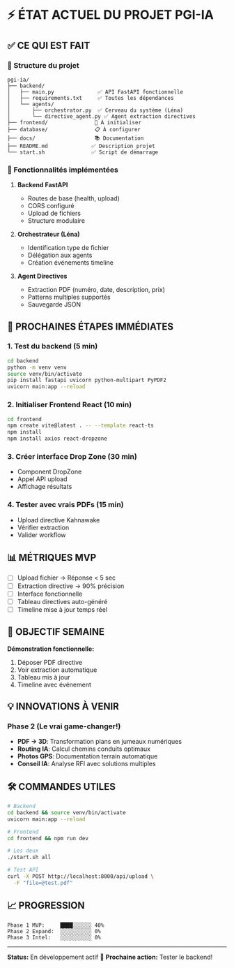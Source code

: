# ⚡️ ÉTAT ACTUEL DU PROJET PGI-IA

## ✅ CE QUI EST FAIT

### 📁 Structure du projet
```
pgi-ia/
├── backend/
│   ├── main.py              ✅ API FastAPI fonctionnelle
│   ├── requirements.txt     ✅ Toutes les dépendances
│   └── agents/
│       ├── orchestrator.py  ✅ Cerveau du système (Léna)
│       └── directive_agent.py ✅ Agent extraction directives
├── frontend/               🔄 À initialiser
├── database/               📋 À configurer
├── docs/                   📚 Documentation
├── README.md              ✅ Description projet
└── start.sh               ✅ Script de démarrage
```

### 🚀 Fonctionnalités implémentées

1. **Backend FastAPI**
   - Routes de base (health, upload)
   - CORS configuré
   - Upload de fichiers
   - Structure modulaire

2. **Orchestrateur (Léna)**
   - Identification type de fichier
   - Délégation aux agents
   - Création événements timeline

3. **Agent Directives**
   - Extraction PDF (numéro, date, description, prix)
   - Patterns multiples supportés
   - Sauvegarde JSON

## 🔄 PROCHAINES ÉTAPES IMMÉDIATES

### 1. Test du backend (5 min)
```bash
cd backend
python -m venv venv
source venv/bin/activate
pip install fastapi uvicorn python-multipart PyPDF2
uvicorn main:app --reload
```

### 2. Initialiser Frontend React (10 min)
```bash
cd frontend
npm create vite@latest . -- --template react-ts
npm install
npm install axios react-dropzone
```

### 3. Créer interface Drop Zone (30 min)
- Component DropZone
- Appel API upload
- Affichage résultats

### 4. Tester avec vrais PDFs (15 min)
- Upload directive Kahnawake
- Vérifier extraction
- Valider workflow

## 📊 MÉTRIQUES MVP

- [ ] Upload fichier → Réponse < 5 sec
- [ ] Extraction directive → 90% précision
- [ ] Interface fonctionnelle
- [ ] Tableau directives auto-généré
- [ ] Timeline mise à jour temps réel

## 🎯 OBJECTIF SEMAINE

**Démonstration fonctionnelle:**
1. Déposer PDF directive
2. Voir extraction automatique
3. Tableau mis à jour
4. Timeline avec événement

## 💡 INNOVATIONS À VENIR

### Phase 2 (Le vrai game-changer!)
- **PDF → 3D**: Transformation plans en jumeaux numériques
- **Routing IA**: Calcul chemins conduits optimaux
- **Photos GPS**: Documentation terrain automatique
- **Conseil IA**: Analyse RFI avec solutions multiples

## 🛠️ COMMANDES UTILES

```bash
# Backend
cd backend && source venv/bin/activate
uvicorn main:app --reload

# Frontend
cd frontend && npm run dev

# Les deux
./start.sh all

# Test API
curl -X POST http://localhost:8000/api/upload \
  -F "file=@test.pdf"
```

## 📈 PROGRESSION

```
Phase 1 MVP:     ████░░░░░░ 40%
Phase 2 Expand:  ░░░░░░░░░░ 0%
Phase 3 Intel:   ░░░░░░░░░░ 0%
```

---

**Status:** En développement actif 🚀
**Prochaine action:** Tester le backend!
